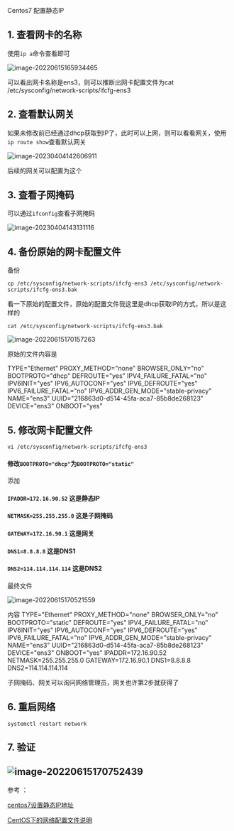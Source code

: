 Centos7 配置静态IP

## 1. 查看网卡的名称

使用`ip a`命令查看即可

![image-20220615165934465](https://img2023.cnblogs.com/blog/1768648/202304/1768648-20230404151325724-1295849511.png)

可以看出网卡名称是ens3，则可以推断出网卡配置文件为cat /etc/sysconfig/network-scripts/ifcfg-ens3

## 2. 查看默认网关

如果未修改前已经通过dhcp获取到IP了，此时可以上网，则可以看看网关，使用`ip route show`查看默认网关

![image-20230404142606911](https://img2023.cnblogs.com/blog/1768648/202304/1768648-20230404151326147-1298628062.png)

后续的网关可以配置为这个

## 3. 查看子网掩码

可以通过`ifconfig`查看子网掩码

![image-20230404143131116](https://img2023.cnblogs.com/blog/1768648/202304/1768648-20230404151326564-989649246.png)

## 4. 备份原始的网卡配置文件

备份

```
cp /etc/sysconfig/network-scripts/ifcfg-ens3 /etc/sysconfig/network-scripts/ifcfg-ens3.bak
```

看一下原始的配置文件，原始的配置文件我这里是dhcp获取IP的方式，所以是这样的

```
cat /etc/sysconfig/network-scripts/ifcfg-ens3.bak
```

![image-20220615170157263](https://img2023.cnblogs.com/blog/1768648/202304/1768648-20230404151326966-364001814.png)

原始的文件内容是

TYPE="Ethernet"
PROXY_METHOD="none"
BROWSER_ONLY="no"
BOOTPROTO="dhcp"
DEFROUTE="yes"
IPV4_FAILURE_FATAL="no"
IPV6INIT="yes"
IPV6_AUTOCONF="yes"
IPV6_DEFROUTE="yes"
IPV6_FAILURE_FATAL="no"
IPV6_ADDR_GEN_MODE="stable-privacy"
NAME="ens3"
UUID="216863d0-d514-45fa-aca7-85b8de268123"
DEVICE="ens3"
ONBOOT="yes"

## 5. 修改网卡配置文件

```
vi /etc/sysconfig/network-scripts/ifcfg-ens3
```

#### 修改`BOOTPROTO="dhcp"`为`BOOTPROTO="static"`

添加

#### `IPADDR=172.16.90.52` 这是静态IP

#### `NETMASK=255.255.255.0` 这是子网掩码

#### `GATEWAY=172.16.90.1` 这是网关

#### `DNS1=8.8.8.8` 这是DNS1

#### `DNS2=114.114.114.114` 这是DNS2

最终文件

![image-20220615170521559](https://img2023.cnblogs.com/blog/1768648/202304/1768648-20230404151327365-448654147.png)

内容
TYPE="Ethernet"
PROXY_METHOD="none"
BROWSER_ONLY="no"
BOOTPROTO="static"
DEFROUTE="yes"
IPV4_FAILURE_FATAL="no"
IPV6INIT="yes"
IPV6_AUTOCONF="yes"
IPV6_DEFROUTE="yes"
IPV6_FAILURE_FATAL="no"
IPV6_ADDR_GEN_MODE="stable-privacy"
NAME="ens3"
UUID="216863d0-d514-45fa-aca7-85b8de268123"
DEVICE="ens3"
ONBOOT="yes"
IPADDR=172.16.90.52
NETMASK=255.255.255.0
GATEWAY=172.16.90.1
DNS1=8.8.8.8
DNS2=114.114.114.114

子网掩码、网关可以询问网络管理员，网关也许第2步就获得了

## 6. 重启网络

```
systemctl restart network
```

## 7. 验证


## ![image-20220615170752439](https://img2023.cnblogs.com/blog/1768648/202304/1768648-20230404151327713-1534878512.png) 

参考 ：

[centos7设置静态IP地址](https://www.cnblogs.com/congcongdi/p/10149925.html)

[CentOS下的网络配置文件说明](https://www.cnblogs.com/kuliuheng/p/3208941.html)

